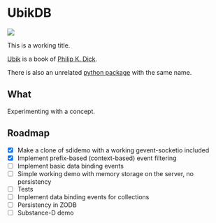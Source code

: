 
# UbikDB #

![](http://tinyurl.com/mso7x2h "")

This is a working title.

[Ubik](http://www.amazon.com/Ubik-Philip-K-Dick/dp/0547572298) is a book
of [Philip K. Dick](http://en.wikipedia.org/wiki/Philip_K._Dick).

There is also an unrelated [python package](https://pypi.python.org/pypi/ubik)
with the same name.

## What ##

Experimenting with a concept.

## Roadmap ##

- [x] Make a clone of sdidemo with a working gevent-socketio included
- [x] Implement prefix-based (context-based) event filtering
- [ ] Implement basic data binding events
- [ ] Simple working demo with memory storage on the server, no persistency
- [ ] Tests
- [ ] Implement data binding events for collections
- [ ] Persistency in ZODB
- [ ] Substance-D demo
